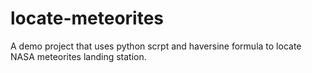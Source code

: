# locate-meteorites
A demo project that uses python scrpt and haversine formula to locate NASA meteorites landing station.
